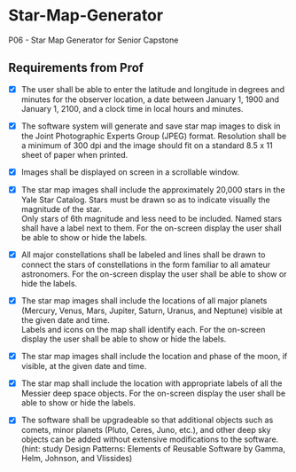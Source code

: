 # Star-Map-Generator
P06 - Star Map Generator for Senior Capstone

## Requirements from Prof
- [x] The user shall be able to enter the latitude and longitude in degrees and minutes for 
the observer location, a date between January 1, 1900 and January 1, 2100, and a 
clock time in local hours and minutes.

- [x] The software system will generate and save star map images to disk in the Joint 
Photographic Experts Group (JPEG) format. Resolution shall be a minimum of 300 
dpi and the image should fit on a standard 8.5 x 11 sheet of paper when printed.

- [x] Images shall be displayed on screen in a scrollable window.

- [x] The star map images shall include the approximately 20,000 stars in the Yale Star 
Catalog. Stars must be drawn so as to indicate visually the magnitude of the star.  
Only stars of 6th magnitude and less need to be included. Named stars shall have a 
label next to them.  For the on-screen display the user shall be able to show or hide 
the labels.

- [x] All major constellations shall be labeled and lines shall be drawn to connect the stars 
of constellations in the form familiar to all amateur astronomers. For the on-screen 
display the user shall be able to show or hide the labels.

- [x] The star map images shall include the locations of all major planets (Mercury, Venus, 
Mars, Jupiter, Saturn, Uranus, and Neptune) visible at the given date and time.  
Labels and icons on the map shall identify each. For the on-screen display the user 
shall be able to show or hide the labels.

- [x] The star map images shall include the location and phase of the moon, if visible, at 
the given date and time.

- [x] The star map shall include the location with appropriate labels of all the Messier deep 
space objects.  For the on-screen display the user shall be able to show or hide the 
labels.

- [x] The software shall be upgradeable so that additional objects such as comets, minor 
planets (Pluto, Ceres, Juno, etc.), and other deep sky objects can be added without 
extensive modifications to the software. (hint: study Design Patterns: Elements of 
Reusable Software by Gamma, Helm, Johnson, and Vlissides)
